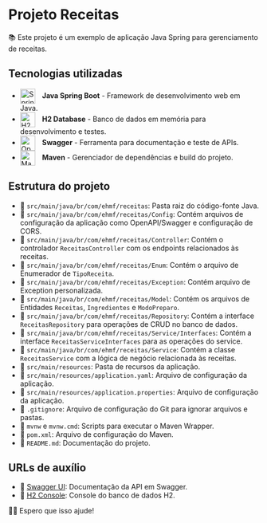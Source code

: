 # Projeto Receitas

📚 Este projeto é um exemplo de aplicação Java Spring para gerenciamento de receitas.

## Tecnologias utilizadas

- <img src="https://upload.wikimedia.org/wikipedia/commons/thumb/7/79/Spring_Boot.svg/640px-Spring_Boot.svg.png" alt="Spring Boot Icon" width="30" style="vertical-align:middle; margin-right:10px;"> **Java Spring Boot** - Framework de desenvolvimento web em Java.
- <img src="https://www.h2database.com/html/images/h2-logo-2.png" alt="H2 Database Icon" width="30" style="vertical-align:middle; margin-right:10px;"> **H2 Database** - Banco de dados em memória para desenvolvimento e testes.
- <img src="https://cdn.worldvectorlogo.com/logos/openapi-1.svg" alt="OpenAPI Icon" width="30" style="vertical-align:middle; margin-right:10px;"> **Swagger** - Ferramenta para documentação e teste de APIs.
- <img src="https://upload.wikimedia.org/wikipedia/commons/5/52/Apache_Maven_logo.svg" alt="Maven Icon" width="30" style="vertical-align:middle; margin-right:10px;"> **Maven** - Gerenciador de dependências e build do projeto.

## Estrutura do projeto

- 📁 `src/main/java/br/com/ehmf/receitas`: Pasta raiz do código-fonte Java.
- 📁 `src/main/java/br/com/ehmf/receitas/Config`: Contém arquivos de configuração da aplicação como OpenAPI/Swagger e configuração de CORS.
- 📁 `src/main/java/br/com/ehmf/receitas/Controller`: Contém o controlador `ReceitasController` com os endpoints relacionados às receitas.
- 📁 `src/main/java/br/com/ehmf/receitas/Enum`: Contém o arquivo de Enumerador de `TipoReceita`.
- 📁 `src/main/java/br/com/ehmf/receitas/Exception`: Contém arquivo de Exception personalizada.
- 📁 `src/main/java/br/com/ehmf/receitas/Model`: Contém os arquivos de Entidades `Receitas`, `Ingredientes` e `ModoPreparo`.
- 📁 `src/main/java/br/com/ehmf/receitas/Repository`: Contém a interface `ReceitasRepository` para operações de CRUD no banco de dados.
- 📁 `src/main/java/br/com/ehmf/receitas/Service/Interfaces`: Contém a interface `ReceitasServiceInterfaces` para as operações do service.
- 📁 `src/main/java/br/com/ehmf/receitas/Service`: Contém a classe `ReceitasService` com a lógica de negócio relacionada às receitas.
- 📁 `src/main/resources`: Pasta de recursos da aplicação.
- 📄 `src/main/resources/application.yaml`: Arquivo de configuração da aplicação.
- 📄 `src/main/resources/application.properties`: Arquivo de configuração da aplicação.
- 📄 `.gitignore`: Arquivo de configuração do Git para ignorar arquivos e pastas.
- 📄 `mvnw` e `mvnw.cmd`: Scripts para executar o Maven Wrapper.
- 📄 `pom.xml`: Arquivo de configuração do Maven.
- 📄 `README.md`: Documentação do projeto.

## URLs de auxílio

- 🔗 [Swagger UI](http://localhost:8080/swagger-ui/index.html): Documentação da API em Swagger.
- 🔗 [H2 Console](http://localhost:8080/h2-console): Console do banco de dados H2.

💁‍♂️ Espero que isso ajude!
